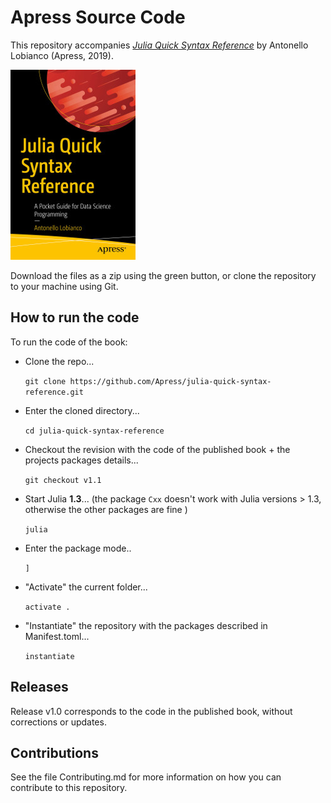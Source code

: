 # Apress Source Code

This repository accompanies [*Julia Quick Syntax Reference*](https://www.apress.com/9781484251898) by Antonello Lobianco (Apress, 2019).

[comment]: #cover
![Cover image](9781484251898.jpg)

Download the files as a zip using the green button, or clone the repository to your machine using Git.

## How to run the code

To run the code of the book:

- Clone the repo...

  `git clone https://github.com/Apress/julia-quick-syntax-reference.git`
- Enter the cloned directory...

  `cd julia-quick-syntax-reference`  
- Checkout the revision with the code of the published book + the projects packages details...

  `git checkout v1.1`
- Start Julia **1.3**... (the package `Cxx` doesn't work with Julia versions > 1.3, otherwise the other packages are fine )

  `julia`
- Enter the package mode..

  `]`
- "Activate" the current folder...

  `activate .`
- "Instantiate" the repository with the packages described in Manifest.toml...

  `instantiate`


## Releases

Release v1.0 corresponds to the code in the published book, without corrections or updates.

## Contributions

See the file Contributing.md for more information on how you can contribute to this repository.
